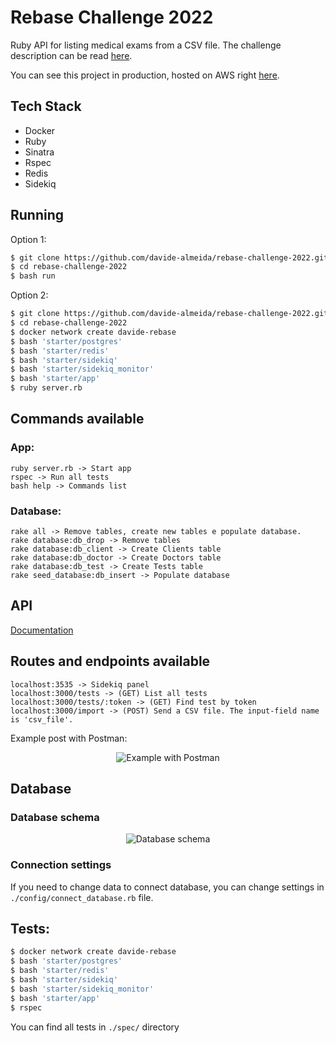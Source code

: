 # Rebase Challenge 2022

Ruby API for listing medical exams from a CSV file.
The challenge description can be read [here](instructions.md).

You can see this project in production, hosted on AWS right [here](http://18.212.28.147:3000/tests).

## Tech Stack

* Docker
* Ruby
* Sinatra
* Rspec
* Redis
* Sidekiq

## Running

Option 1:
```bash
$ git clone https://github.com/davide-almeida/rebase-challenge-2022.git
$ cd rebase-challenge-2022
$ bash run
```

Option 2:
```bash
$ git clone https://github.com/davide-almeida/rebase-challenge-2022.git
$ cd rebase-challenge-2022
$ docker network create davide-rebase
$ bash 'starter/postgres'
$ bash 'starter/redis'
$ bash 'starter/sidekiq'
$ bash 'starter/sidekiq_monitor'
$ bash 'starter/app'
$ ruby server.rb
```

## Commands available
### App:
```
ruby server.rb -> Start app
rspec -> Run all tests
bash help -> Commands list
```

### Database:
```
rake all -> Remove tables, create new tables e populate database.
rake database:db_drop -> Remove tables
rake database:db_client -> Create Clients table
rake database:db_doctor -> Create Doctors table
rake database:db_test -> Create Tests table
rake seed_database:db_insert -> Populate database
```

## API
[Documentation](api.md)

## Routes and endpoints available

```
localhost:3535 -> Sidekiq panel
localhost:3000/tests -> (GET) List all tests
localhost:3000/tests/:token -> (GET) Find test by token
localhost:3000/import -> (POST) Send a CSV file. The input-field name is 'csv_file'.
```
Example post with Postman:

<p align="center">
  <img src="https://user-images.githubusercontent.com/85287720/179868493-26dc7582-e542-4f1f-9455-335d66fcb81e.png" alt="Example with Postman"/>
</p>

## Database

### Database schema

<p align="center">
  <img src="https://user-images.githubusercontent.com/85287720/179992378-a12e20ab-f61e-4902-95ba-23be8f3de60a.png" alt="Database schema">
</p>

### Connection settings
If you need to change data to connect database, you can change settings in `./config/connect_database.rb` file.

## Tests:

```bash
$ docker network create davide-rebase
$ bash 'starter/postgres'
$ bash 'starter/redis'
$ bash 'starter/sidekiq'
$ bash 'starter/sidekiq_monitor'
$ bash 'starter/app'
$ rspec
```
You can find all tests in `./spec/` directory